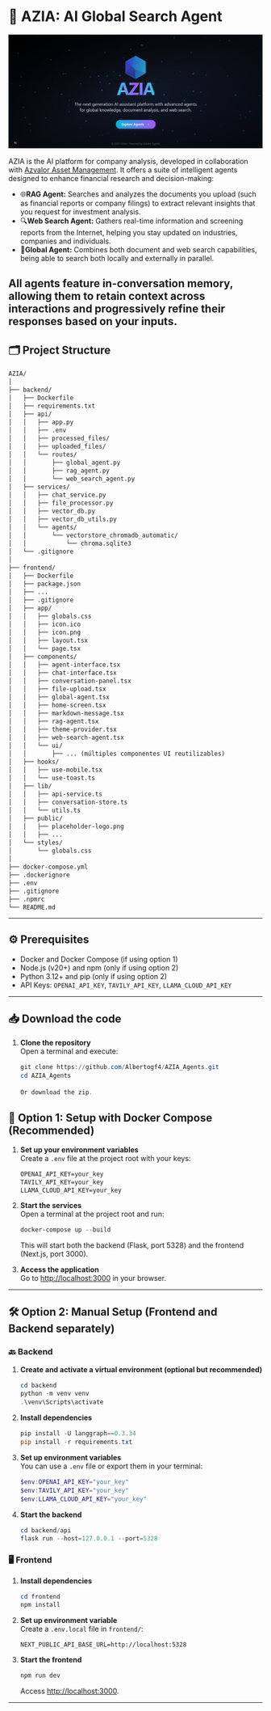 # 🤖 AZIA: AI Global Search Agent

<img src="AZIA cover.png" alt="Logo de AZIA" width="600"/>

AZIA is the AI platform for company analysis, developed in collaboration with [Azvalor Asset Management](https://www.azvalor.com/en/). It offers a suite of intelligent agents designed to enhance financial research and decision-making:
- 🌐**RAG Agent:**  Searches and analyzes the documents you upload (such as financial reports or company filings) to extract relevant insights that you request for investment analysis.
- 🔍**Web Search Agent:** Gathers real-time information and screening reports from the Internet, helping you stay updated on industries, companies and individuals.
- 🤖**Global Agent:** Combines both document and web search capabilities, being able to search both locally and externally in parallel.

All agents feature **in-conversation memory**, allowing them to retain context across interactions and progressively refine their responses based on your inputs.
---

## 🗂️ Project Structure

```
AZIA/
│
├── backend/
│   ├── Dockerfile
│   ├── requirements.txt
│   ├── api/
│   │   ├── app.py
│   │   ├── .env
│   │   ├── processed_files/
│   │   ├── uploaded_files/
│   │   └── routes/
│   │       ├── global_agent.py
│   │       ├── rag_agent.py
│   │       └── web_search_agent.py
│   ├── services/
│   │   ├── chat_service.py
│   │   ├── file_processor.py
│   │   ├── vector_db.py
│   │   ├── vector_db_utils.py
│   │   └── agents/
│   │       └── vectorstore_chromadb_automatic/
│   │           └── chroma.sqlite3
│   └── .gitignore
│
├── frontend/
│   ├── Dockerfile
│   ├── package.json
│   ├── ...
│   ├── .gitignore
│   ├── app/
│   │   ├── globals.css
│   │   ├── icon.ico
│   │   ├── icon.png
│   │   ├── layout.tsx
│   │   └── page.tsx
│   ├── components/
│   │   ├── agent-interface.tsx
│   │   ├── chat-interface.tsx
│   │   ├── conversation-panel.tsx
│   │   ├── file-upload.tsx
│   │   ├── global-agent.tsx
│   │   ├── home-screen.tsx
│   │   ├── markdown-message.tsx
│   │   ├── rag-agent.tsx
│   │   ├── theme-provider.tsx
│   │   ├── web-search-agent.tsx
│   │   └── ui/
│   │       ├── ... (múltiples componentes UI reutilizables)
│   ├── hooks/
│   │   ├── use-mobile.tsx
│   │   └── use-toast.ts
│   ├── lib/
│   │   ├── api-service.ts
│   │   ├── conversation-store.ts
│   │   └── utils.ts
│   ├── public/
│   │   ├── placeholder-logo.png
│   │   ├── ...
│   └── styles/
│       └── globals.css
│
├── docker-compose.yml
├── .dockerignore
├── .env
├── .gitignore
├── .npmrc
└── README.md
```

---

## ⚙️ Prerequisites

- Docker and Docker Compose (if using option 1)
- Node.js (v20+) and npm (only if using option 2)
- Python 3.12+ and pip (only if using option 2)
- API Keys: `OPENAI_API_KEY`, `TAVILY_API_KEY`, `LLAMA_CLOUD_API_KEY`

---

## 📥 Download the code

1. **Clone the repository**  
   Open a terminal and execute:
   ```powershell
   git clone https://github.com/Albertogf4/AZIA_Agents.git
   cd AZIA_Agents

   Or download the zip.

## 🚀 Option 1: Setup with Docker Compose (Recommended)

1. **Set up your environment variables**  
    Create a `.env` file at the project root with your keys:
    ```env
    OPENAI_API_KEY=your_key
    TAVILY_API_KEY=your_key
    LLAMA_CLOUD_API_KEY=your_key
    ```

2. **Start the services**  
    Open a terminal at the project root and run:
    ```powershell
    docker-compose up --build
    ```
    This will start both the backend (Flask, port 5328) and the frontend (Next.js, port 3000).

3. **Access the application**  
    Go to [http://localhost:3000](http://localhost:3000) in your browser.

---

## 🛠️ Option 2: Manual Setup (Frontend and Backend separately)

### 🔙 Backend

1. **Create and activate a virtual environment (optional but recommended)**
    ```powershell
    cd backend
    python -m venv venv
    .\venv\Scripts\activate
    ```

2. **Install dependencies**
    ```powershell
    pip install -U langgraph==0.3.34
    pip install -r requirements.txt
    ```

3. **Set up environment variables**  
    You can use a `.env` file or export them in your terminal:
    ```powershell
    $env:OPENAI_API_KEY="your_key"
    $env:TAVILY_API_KEY="your_key"
    $env:LLAMA_CLOUD_API_KEY="your_key"
    ```

4. **Start the backend**
    ```powershell
    cd backend/api
    flask run --host=127.0.0.1 --port=5328
    ```

### 🖥️ Frontend

1. **Install dependencies**
    ```powershell
    cd frontend
    npm install
    ```

2. **Set up environment variable**  
    Create a `.env.local` file in `frontend/`:
    ```env
    NEXT_PUBLIC_API_BASE_URL=http://localhost:5328
    ```

3. **Start the frontend**
    ```powershell
    npm run dev
    ```
    Access [http://localhost:3000](http://localhost:3000).

---
